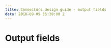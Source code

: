```yaml
---
title: Connectors design guide - output fields
date: 2018-09-05 15:30:00 Z
---
```


# Output fields
